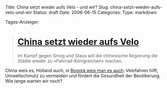 Title: China setzt wieder aufs Velo - und wir?
Slug: china-setzt-wieder-aufs-velo-und-wir
Status: draft
Date: 2006-06-15
Categories:
Type: markdown

Tages-Anzeiger:

> # [China setzt wieder aufs Velo](http://www.tagesanzeiger.ch/dyn/news/ausland/635501.html)
>
> Im Kampf gegen Smog und Staus will die chinesische Regierung die Städte wieder zu «Fahrrad-Königreichen» machen.

China weis es, Holland auch, in [Bogotá weis man es auch](http://en.wikipedia.org/wiki/Bogota's_Bike_Paths_Network): Velofahren hilft, Umweltschmutz zu vermeiden und fördert die Gesundheit der Bevölkerung. Wie lange warten wir noch?
